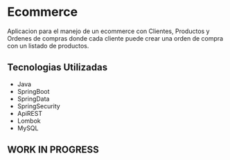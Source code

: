 # Ecommerce

Aplicacion para el manejo de un ecommerce con Clientes, Productos y Ordenes de compras donde cada cliente puede crear una orden de compra con un listado de productos.

## Tecnologias Utilizadas

- Java 
- SpringBoot
- SpringData
- SpringSecurity
- ApiREST
- Lombok
- MySQL

## WORK IN PROGRESS
